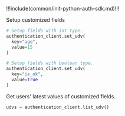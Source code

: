 !!!include(common/init-python-auth-sdk.md)!!!

Setup customized fields

```python
# Setup fields with int type.
authentication_client.set_udv(
  key="age",
  value=15
)

# Setup fields with boolean type.
authentication_client.set_udv(
  key="is_ok",
  value=True
)
```

Get users' latest values of customized fields.

```python
udvs = authentication_client.list_udv()
```
